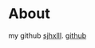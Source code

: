 # About
my github [sjhxlll](https://github.com/sjhxlll).
<a class="transition link text-[var(--primary)] font-medium" target="_blank" href="https://github.com/sjhxlll">github</a>